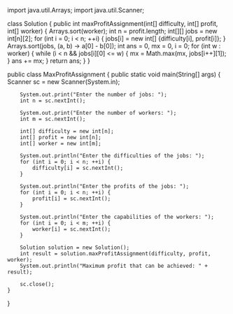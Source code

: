 import java.util.Arrays;
import java.util.Scanner;

class Solution {
    public int maxProfitAssignment(int[] difficulty, int[] profit, int[] worker) {
        Arrays.sort(worker);
        int n = profit.length;
        int[][] jobs = new int[n][2];
        for (int i = 0; i < n; ++i) {
            jobs[i] = new int[] {difficulty[i], profit[i]};
        }
        Arrays.sort(jobs, (a, b) -> a[0] - b[0]);
        int ans = 0, mx = 0, i = 0;
        for (int w : worker) {
            while (i < n && jobs[i][0] <= w) {
                mx = Math.max(mx, jobs[i++][1]);
            }
            ans += mx;
        }
        return ans;
    }
}

public class MaxProfitAssignment {
    public static void main(String[] args) {
        Scanner sc = new Scanner(System.in);

        System.out.print("Enter the number of jobs: ");
        int n = sc.nextInt();

        System.out.print("Enter the number of workers: ");
        int m = sc.nextInt();

        int[] difficulty = new int[n];
        int[] profit = new int[n];
        int[] worker = new int[m];

        System.out.println("Enter the difficulties of the jobs: ");
        for (int i = 0; i < n; ++i) {
            difficulty[i] = sc.nextInt();
        }

        System.out.println("Enter the profits of the jobs: ");
        for (int i = 0; i < n; ++i) {
            profit[i] = sc.nextInt();
        }

        System.out.println("Enter the capabilities of the workers: ");
        for (int i = 0; i < m; ++i) {
            worker[i] = sc.nextInt();
        }

        Solution solution = new Solution();
        int result = solution.maxProfitAssignment(difficulty, profit, worker);
        System.out.println("Maximum profit that can be achieved: " + result);

        sc.close();
    }
}